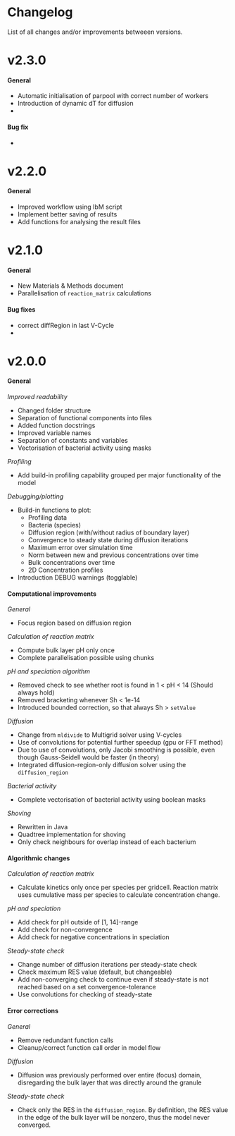 # Changelog
List of all changes and/or improvements betweeen versions.

# v2.3.0
#### General
- Automatic initialisation of parpool with correct number of workers
- Introduction of dynamic dT for diffusion
- 

#### Bug fix
-

# v2.2.0
#### General
- Improved workflow using IbM script
- Implement better saving of results
- Add functions for analysing the result files


# v2.1.0
#### General
- New Materials & Methods document
- Parallelisation of `reaction_matrix` calculations


#### Bug fixes
- correct diffRegion in last V-Cycle
- 


# v2.0.0
#### General
*Improved readability*
- Changed folder structure
- Separation of functional components into files
- Added function docstrings
- Improved variable names
- Separation of constants and variables
- Vectorisation of bacterial activity using masks

*Profiling*
- Add build-in profiling capability grouped per major functionality of the model

*Debugging/plotting*
- Build-in functions to plot:
    - Profiling data
    - Bacteria (species)
    - Diffusion region (with/without radius of boundary layer)
    - Convergence to steady state during diffusion iterations
    - Maximum error over simulation time
    - Norm between new and previous concentrations over time
    - Bulk concentrations over time
    - 2D Concentration profiles
- Introduction DEBUG warnings (togglable)



#### Computational improvements
*General*
- Focus region based on diffusion region

*Calculation of reaction matrix*
- Compute bulk layer pH only once
- Complete parallelisation possible using chunks

*pH and speciation algorithm*
- Removed check to see whether root is found in 1 < pH < 14 (Should always hold)
- Removed bracketing whenever Sh < 1e-14
- Introduced bounded correction, so that always Sh > `setValue`

*Diffusion*
- Change from `mldivide` to Multigrid solver using V-cycles
- Use of convolutions for potential further speedup (gpu or FFT method)
- Due to use of convolutions, only Jacobi smoothing is possible, even though Gauss-Seidell would be faster (in theory)
- Integrated diffusion-region-only diffusion solver using the `diffusion_region`

*Bacterial activity*
- Complete vectorisation of bacterial activity using boolean masks

*Shoving*
- Rewritten in Java
- Quadtree implementation for shoving
- Only check neighbours for overlap instead of each bacterium


#### Algorithmic changes
*Calculation of reaction matrix*
- Calculate kinetics only once per species per gridcell. Reaction matrix uses cumulative mass per species to calculate concentration change.

*pH and speciation*
- Add check for pH outside of [1, 14]-range
- Add check for non-convergence
- Add check for negative concentrations in speciation 

*Steady-state check*
- Change number of diffusion iterations per steady-state check
- Check maximum RES value (default, but changeable)
- Add non-converging check to continue even if steady-state is not reached based on a set convergence-tolerance
- Use convolutions for checking of steady-state


#### Error corrections
*General*
- Remove redundant function calls
- Cleanup/correct function call order in model flow

*Diffusion*
- Diffusion was previously performed over entire (focus) domain, disregarding the bulk layer that was directly around the granule

*Steady-state check*
- Check only the RES in the `diffusion_region`. By definition, the RES value in the edge of the bulk layer will be nonzero, thus the model never converged.
